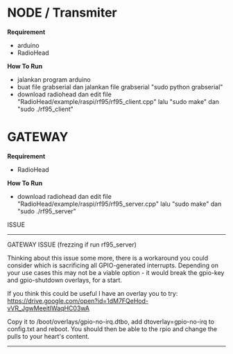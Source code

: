 # NODE / Transmiter

**Requirement**
- arduino
- RadioHead

**How To Run**
- jalankan program arduino
- buat file grabserial dan jalankan file grabserial "sudo python grabserial"
- download radiohead dan edit file "RadioHead/example/raspi/rf95/rf95_client.cpp" lalu "sudo make" dan "sudo ./rf95_client"

# GATEWAY

**Requirement**
- RadioHead

**How To Run**
- download radiohead dan edit file "RadioHead/example/raspi/rf95/rf95_server.cpp" lalu "sudo make" dan "sudo ./rf95_server"


ISSUE

----------------------------------------------------------
GATEWAY ISSUE (frezzing if run rf95_server)

Thinking about this issue some more, there is a workaround you could consider which is sacrificing all GPIO-generated interrupts. Depending on your use cases this may not be a viable option - it would break the gpio-key and gpio-shutdown overlays, for a start.

If you think this could be useful I have an overlay you to try: https://drive.google.com/open?id=1dM7FQeHod-vVR_JgwMeeitIWaqHC03wA

Copy it to /boot/overlays/gpio-no-irq.dtbo, add dtoverlay=gpio-no-irq to config.txt and reboot. You should then be able to the rpio and change the pulls to your heart's content.

----------------------------------------------------------